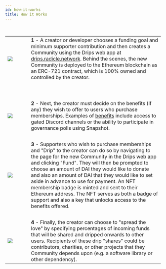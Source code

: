 ```yaml
---
id: how-it-works
title: How it Works
---
```


&nbsp;
<table style="border: 0px;">
<tr style="border: 0px;">
<td style="border: 0px; width: 15%;"><img src="/img/drips_how1.png"></td>
<td style="border: 0px; vertical-align: top;"><b>1</b> - A creator or developer chooses a funding goal and minimum supporter contribution and then creates a Community using the Drips web app at <a href="https://drips.radicle.network/">drips.radicle.network</a>. Behind the scenes, the new Community is deployed to the Ethereum blockchain as an ERC-721 contract, which is 100% owned and controlled by the creator.
</td>
</tr>
<tr style="border: 0px;"><td style="border: 0px;"><p>&nbsp;</p></td><td style="border: 0px;"> </td></tr>
<tr style="border: 0px;">
<td style="border: 0px; width: 15%;"><img src="/img/drips_how2.png"></td>
<td style="border: 0px; vertical-align: top;"><b>2</b> - Next, the creator must decide on the benefits (if any) they wish to offer to users who purchase memberships. Examples of <a href="../using-drips/setting-up-benefits.html">benefits<a> include access to gated Discord channels or the ability to participate in governance polls using Snapshot.
</td>
</tr>
<tr style="border: 0px;"><td style="border: 0px;"><br/> </td><td style="border: 0px;"> </td></tr>
<tr style="border: 0px;">
<td style="border: 0px; width: 15%;"><img src="/img/drips_how3.png"></td>
<td style="border: 0px; vertical-align: top;"><b>3</b> - Supporters who wish to purchase memberships and "Drip" to the creator can do so by navigating to the page for the new Community in the Drips web app and clicking "Fund". They will then be prompted to choose an amount of DAI they would like to donate and also an amount of DAI that they would like to set aside in advance to use for payment. An NFT membership badge is minted and sent to their Ethereum address. The NFT serves as both a badge of support and also a key that unlocks access to the benefits offered.
</td>
</tr>
<tr style="border: 0px;"><td style="border: 0px;"><br/> </td><td style="border: 0px;"> </td></tr>
<tr style="border: 0px;">
<td style="border: 0px; width: 15%;"><img src="/img/drips_how4.png"></td>
<td style="border: 0px; vertical-align: top;"><b>4</b> - Finally, the creator can choose to "spread the love" by specifying percentages of incoming funds that will be shared and dripped onwards to other users. Recipients of these drip "shares" could be contributors, charities, or other projects that they Community depends upon (e.g. a software library or other dependency).
</td>
</tr>
</td>
</tr>
</table>



